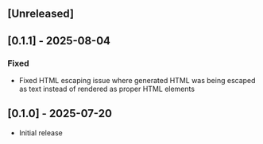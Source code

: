 ## [Unreleased]

## [0.1.1] - 2025-08-04

### Fixed

- Fixed HTML escaping issue where generated HTML was being escaped as text instead of rendered as proper HTML elements

## [0.1.0] - 2025-07-20

- Initial release
